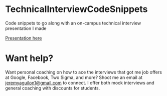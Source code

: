 # TechnicalInterviewCodeSnippets
Code snippets to go along with an on-campus technical interview presentation I made

[Presentation here](https://jeremyaguilon.me/blog/visualizing_four_key_interview_algorithms)

# Want help?

Want personal coaching on how to ace the interviews that got me job offers at Google, Facebook, Two Sigma, and more?
Shoot me an email at jeremyaguilon1@gmail.com to connect. I offer both mock interviews and general coaching with discounts for students.

